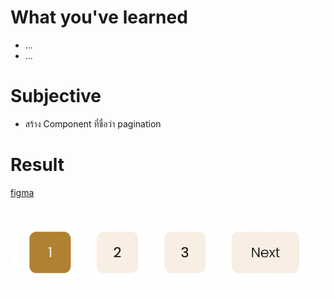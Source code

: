 # What you've learned

-   ...
-   ...

# Subjective

-   สร้าง Component ที่ชื่อว่า pagination

# Result

[figma](<https://www.figma.com/file/Hx6YVIJzNJtBrKknVOHxhw/eCommerce-Website-%7C-Web-Page-Design-%7C-UI-KIT-%7C-Interior-Landing-Page-(Community)?type=design&node-id=63-107&mode=design&t=abswAYzUQM5vw1o8-0>)

![preview](./image.png)
